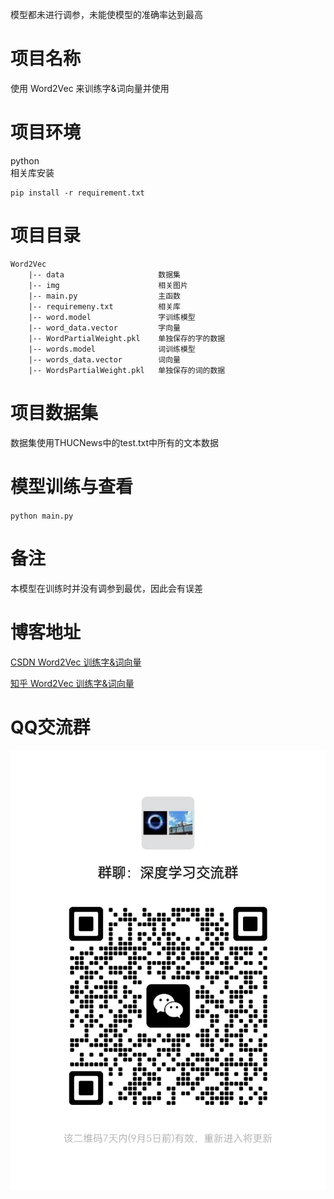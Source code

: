 模型都未进行调参，未能使模型的准确率达到最高
# 项目名称
使用 Word2Vec 来训练字&词向量并使用

# 项目环境
python   
相关库安装
```
pip install -r requirement.txt
```

# 项目目录
```
Word2Vec      
    |-- data                     数据集    
    |-- img                      相关图片                          
    |-- main.py                  主函数
    |-- requiremeny.txt          相关库
    |-- word.model               字训练模型
    |-- word_data.vector         字向量
    |-- WordPartialWeight.pkl    单独保存的字的数据
    |-- words.model              词训练模型
    |-- words_data.vector        词向量
    |-- WordsPartialWeight.pkl   单独保存的词的数据
```

# 项目数据集
数据集使用THUCNews中的test.txt中所有的文本数据

# 模型训练与查看
`python main.py`

# 备注
本模型在训练时并没有调参到最优，因此会有误差

# 博客地址
[CSDN Word2Vec 训练字&词向量](https://blog.csdn.net/qq_48764574/article/details/126350812)

[知乎 Word2Vec 训练字&词向量](https://zhuanlan.zhihu.com/p/642943733)

# QQ交流群
![QQ群](img/深度学习交流群.jpg)   

